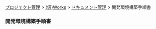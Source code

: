 [プロジェクト管理](../../../index.html) > [(仮)Works](../../index.html) > [ドキュメント管理](../index.html) > 開発環境構築手順書

### 開発環境構築手順書

